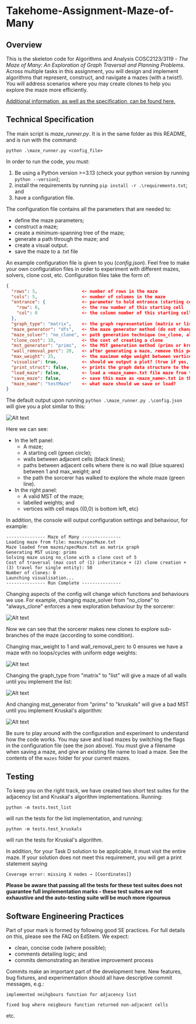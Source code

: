 # Takehome-Assignment-Maze-of-Many

## Overview

This is the skeleton code for Algorithms and Analysis COSC2123/3119 - *The Maze of Many: An Exploration of Graph Traversal and Planning Problems*. 
Across multiple tasks in this assignment, you will design and implement algorithms that represent, construct, and navigate a mazes (with a twist!). 
You will address scenarios where you may create clones to help you explore the maze more efficiently.

[Additional information, as well as the specification, can be found here.](https://rmit.instructure.com/courses/141655/assignments/1139358)

## Technical Specification

The main script is *maze_runner.py*. It is in the same folder as this README, and is run with the command:

```python .\maze_runner.py <config_file>```

In order to run the code, you must:
1. Be using a Python version >=3.13 (check your python version by running ```python --version```);
2. install the requirements by running ```pip install -r .\requirements.txt```; and
3. have a configuration file. 

The configuration file contains all the parameters that are needed to:
- define the maze parameters;
- construct a maze;
- create a minimum-spanning tree of the maze;
- generate a path through the maze; and
- create a visual output.
- save the maze to a .txt file

An example configuration file is given to you (*config.json*). 
Feel free to make your own configuration files in order to experiment with different mazes, solvers, clone cost, etc.
Configuration files take the form of:

```json
{
  "rows": 5,                 <- number of rows in the maze
  "cols": 5,                 <- number of columns in the maze
  "entrance": {              <- parameter to hold entrance (starting cell location)
    "row": 0,                <- the row number of this starting cell
    "col": 0                 <- the column number of this starting cell
  },
  "graph_type": "matrix",    <- the graph representation (matrix or list)
  "maze_generator": "dfs",   <- the maze generator method (do not change)
  "maze_solver": "no_clone", <- path generation technique (no_clone, always_clone, or task_d)
  "clone_cost": 10,          <- the cost of creating a clone
  "mst_generator": "prims",  <- the MST generation method (prims or kruskals)
  "wall_removal_perc": 20,   <- after generating a maze, remove this percentage of walls (0 if you want no cycles/loops)
  "max_weight": 25,          <- the maximum edge weight between vertices (cost of moving to a room)
  "visualise": true,         <- should we output a plot? (true if yes, false if no [requires matplotlib/scipy])
  "print_struct": false,     <- prints the graph data structure to the console (useful for debugging)
  "load_maze": false,        <- load a <maze_name>.txt file maze from the mazes folder (true if yes, false if no)
  "save_maze": false,        <- save this maze as <maze_name>.txt in the mazes folder (useful if comparing methods)
  "maze_name": "testMaze"    <- what maze should we save or load?
}
```

The default output upon running ```python .\maze_runner.py .\config.json``` will give you a plot similar to this:

![Alt text](tests/img/default.png)

Here we can see:
- In the left panel:
  - A maze;
  - A starting cell (green circle);
  - walls between adjacent cells (black lines);
  - paths between adjacent cells where there is no wall (blue squares) between 1 and max_weight; and
  - the path the sorcerer has walked to explore the whole maze (green line).
- In the right panel:
  - A valid MST of the maze;
  - labelled weights; and
  - vertices with cell maps ((0,0) is bottom left, etc)

In addition, the console will output configuration settings and behaviour, for example:

```commandline
--------------- Maze of Many ---------------
Loading maze from file: mazes/specMaze.txt
Maze loaded from mazes/specMaze.txt as matrix graph
Generating MST using: prims
Solving maze using no_clone with a clone cost of 5
Cost of traversal (max cost of (1) inheritance + (2) clone creation + (3) travel for single entity): 50
Number of clones: 0
Launching visualisation...
--------------- Run Complete ---------------
```

Changing aspects of the config will change which functions and behaviours we use. For example, changing
maze_solver from "no_clone" to "always_clone" enforces a new exploration behaviour by the sorcerer:

![Alt text](tests/img/no_cloneToalways_clone.png)

Now we can see that the sorcerer makes new clones to explore sub-branches of the maze (according to some condition).

Changing max_weight to 1 and wall_removal_perc to 0 ensures we have a maze with no loops/cycles with uniform edge weights:

![Alt text](tests/img/uniformEdgeNoRemoval.png)

Changing the graph_type from "matrix" to "list" will give a maze of all walls until you implement the list:

![Alt text](tests/img/matrixToList.png)

And changing mst_generator from "prims" to "kruskals" will give a bad MST until you implement Kruskal's algorithm:

![Alt text](tests/img/primsToKruskals.png)

Be sure to play around with the configuration and experiment to understand how the code works.
You may save and load mazes by switching the flags in the configuration file (see the json above). 
You must give a filename when saving a maze, and give an existing file name to load a maze. See
the contents of the ```mazes``` folder for your current mazes.

## Testing

To keep you on the right track, we have created two short test suites for the adjacency list and Kruskal's algorithm
implementations. Running:

```python -m tests.test_list```

will run the tests for the list implementation, and running:

```python -m tests.test_kruskals```

will run the tests for Kruskal's algorithm. 

In addition, for your Task D solution to be applicable, it must visit the entire maze. If your solution
does not meet this requirement, you will get a print statement saying

```Coverage error: missing X nodes → [Coordinates]}```

**Please be aware that passing all the tests for these test suites
does not guarantee full implementation marks - these test suites are not exhaustive and the auto-testing suite
will be much more rigourous**

## Software Engineering Practices

Part of your mark is formed by following good SE practices. For full details on this, please see the FAQ on EdStem.
We expect:
- clean, concise code (where possible);
- comments detailing logic; and
- commits demonstrating an iterative improvement process

Commits make an important part of the development here. New features, bug fixtures, and experimentation should
all have descriptive commit messages, e.g.:

```implemented neihgbours function for adjacency list```

```fixed bug where neigbours function returned non-adjacent cells```

etc.

